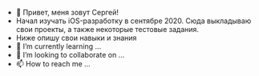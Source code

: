 - 👋 Привет, меня зовут Сергей!
- Начал изучать iOS-разработку в сентябре 2020. Сюда выкладываю свои проекты, а также некоторые тестовые задания.
- Ниже опишу свои навыки и знания
- 🌱 I’m currently learning ...
- 💞️ I’m looking to collaborate on ...
- 📫 How to reach me ...

<!---
FansyMan/FansyMan is a ✨ special ✨ repository because its `README.md` (this file) appears on your GitHub profile.
You can click the Preview link to take a look at your changes.
--->
